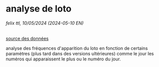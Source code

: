 
# analyse de loto
###### felix ttl, 10/05/2024 (2024-05-10 EN)
[source des données](https://www.fdj.fr/jeux-de-tirage/loto/historique)

analyse des fréquences d'apparition du loto en fonction de certains paramètres (plus tard dans des versions ultérieures) comme le jour
les numéros qui apparaissent le plus ou le numéro du jour.



<!-- end page -->
